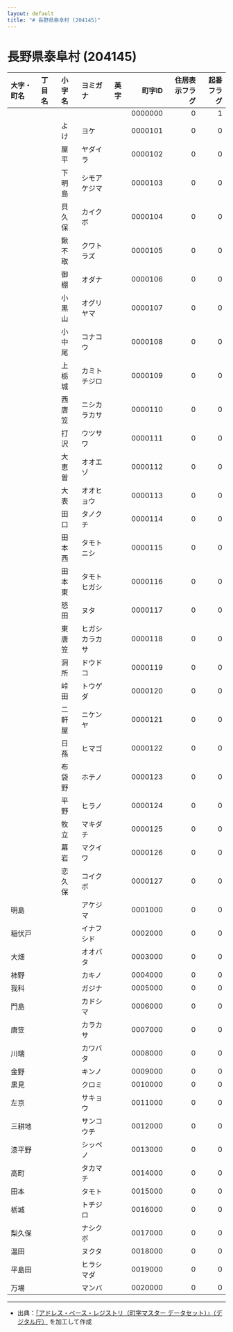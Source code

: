 ```yaml
---
layout: default
title: "# 長野県泰阜村 (204145)"
---
```


# 長野県泰阜村 (204145)

| 大字・町名 | 丁目名 | 小字名 | ヨミガナ | 英字 | 町字ID | 住居表示フラグ | 起番フラグ |
|:--------|:------|:------|:-----------------|:---------------------|--------:|----------:|--------:|
|  |  |  |  |  | 0000000 | 0 | 1 |
|  |  | よけ | ヨケ |  | 0000101 | 0 | 0 |
|  |  | 屋平 | ヤダイラ |  | 0000102 | 0 | 0 |
|  |  | 下明島 | シモアケジマ |  | 0000103 | 0 | 0 |
|  |  | 貝久保 | カイクボ |  | 0000104 | 0 | 0 |
|  |  | 鍬不取 | クワトラズ |  | 0000105 | 0 | 0 |
|  |  | 御棚 | オダナ |  | 0000106 | 0 | 0 |
|  |  | 小黒山 | オグリヤマ |  | 0000107 | 0 | 0 |
|  |  | 小中尾 | コナコウ |  | 0000108 | 0 | 0 |
|  |  | 上栃城 | カミトチジロ |  | 0000109 | 0 | 0 |
|  |  | 西唐笠 | ニシカラカサ |  | 0000110 | 0 | 0 |
|  |  | 打沢 | ウツサワ |  | 0000111 | 0 | 0 |
|  |  | 大恵曽 | オオエゾ |  | 0000112 | 0 | 0 |
|  |  | 大表 | オオヒョウ |  | 0000113 | 0 | 0 |
|  |  | 田口 | タノクチ |  | 0000114 | 0 | 0 |
|  |  | 田本西 | タモトニシ |  | 0000115 | 0 | 0 |
|  |  | 田本東 | タモトヒガシ |  | 0000116 | 0 | 0 |
|  |  | 怒田 | ヌタ |  | 0000117 | 0 | 0 |
|  |  | 東唐笠 | ヒガシカラカサ |  | 0000118 | 0 | 0 |
|  |  | 洞所 | ドウドコ |  | 0000119 | 0 | 0 |
|  |  | 峠田 | トウゲダ |  | 0000120 | 0 | 0 |
|  |  | 二軒屋 | ニケンヤ |  | 0000121 | 0 | 0 |
|  |  | 日孫 | ヒマゴ |  | 0000122 | 0 | 0 |
|  |  | 布袋野 | ホテノ |  | 0000123 | 0 | 0 |
|  |  | 平野 | ヒラノ |  | 0000124 | 0 | 0 |
|  |  | 牧立 | マキダチ |  | 0000125 | 0 | 0 |
|  |  | 幕岩 | マクイワ |  | 0000126 | 0 | 0 |
|  |  | 恋久保 | コイクボ |  | 0000127 | 0 | 0 |
| 明島 |  |  | アケジマ |  | 0001000 | 0 | 0 |
| 稲伏戸 |  |  | イナフシド |  | 0002000 | 0 | 0 |
| 大畑 |  |  | オオバタ |  | 0003000 | 0 | 0 |
| 柿野 |  |  | カキノ |  | 0004000 | 0 | 0 |
| 我科 |  |  | ガジナ |  | 0005000 | 0 | 0 |
| 門島 |  |  | カドシマ |  | 0006000 | 0 | 0 |
| 唐笠 |  |  | カラカサ |  | 0007000 | 0 | 0 |
| 川端 |  |  | カワバタ |  | 0008000 | 0 | 0 |
| 金野 |  |  | キンノ |  | 0009000 | 0 | 0 |
| 黒見 |  |  | クロミ |  | 0010000 | 0 | 0 |
| 左京 |  |  | サキョウ |  | 0011000 | 0 | 0 |
| 三耕地 |  |  | サンコウチ |  | 0012000 | 0 | 0 |
| 漆平野 |  |  | シッペノ |  | 0013000 | 0 | 0 |
| 高町 |  |  | タカマチ |  | 0014000 | 0 | 0 |
| 田本 |  |  | タモト |  | 0015000 | 0 | 0 |
| 栃城 |  |  | トチジロ |  | 0016000 | 0 | 0 |
| 梨久保 |  |  | ナシクボ |  | 0017000 | 0 | 0 |
| 温田 |  |  | ヌクタ |  | 0018000 | 0 | 0 |
| 平島田 |  |  | ヒラシマダ |  | 0019000 | 0 | 0 |
| 万場 |  |  | マンバ |  | 0020000 | 0 | 0 |

---

- 出典：[「アドレス・ベース・レジストリ（町字マスター データセット）』（デジタル庁）](https://www.digital.go.jp/policies/base_registry_address/) を加工して作成